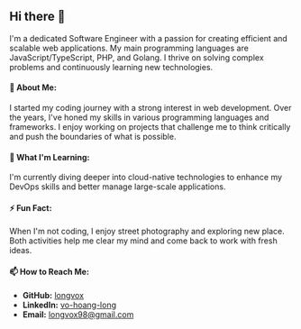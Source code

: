 ## Hi there 👋

I'm a dedicated Software Engineer with a passion for creating efficient and scalable web applications. My main programming languages are JavaScript/TypeScript, PHP, and Golang. I thrive on solving complex problems and continuously learning new technologies.

#### 🌟 About Me:
I started my coding journey with a strong interest in web development. Over the years, I've honed my skills in various programming languages and frameworks. I enjoy working on projects that challenge me to think critically and push the boundaries of what is possible.

#### 🌱 What I'm Learning:
I'm currently diving deeper into cloud-native technologies to enhance my DevOps skills and better manage large-scale applications.

#### ⚡ Fun Fact:
When I'm not coding, I enjoy street photography and exploring new place. Both activities help me clear my mind and come back to work with fresh ideas.

#### 📫 How to Reach Me:
- **GitHub:** [longvox](https://github.com/longvox)
- **LinkedIn:** [vo-hoang-long](https://www.linkedin.com/in/vo-hoang-long)
- **Email:** longvox98@gmail.com
<!--
**longvox/longvox** is a ✨ _special_ ✨ repository because its `README.md` (this file) appears on your GitHub profile.

Here are some ideas to get you started:

- 🔭 I’m currently working on ...
- 🌱 I’m currently learning ...
- 👯 I’m looking to collaborate on ...
- 🤔 I’m looking for help with ...
- 💬 Ask me about ...
- 📫 How to reach me: ...
- 😄 Pronouns: ...
- ⚡ Fun fact: ...
-->

